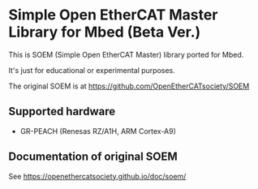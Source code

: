 # Simple Open EtherCAT Master Library for Mbed (Beta Ver.)

This is SOEM (Simple Open EtherCAT Master) library ported for Mbed.

It's just for educational or experimental purposes.

The original SOEM is at https://github.com/OpenEtherCATsociety/SOEM

## Supported hardware

* GR-PEACH (Renesas RZ/A1H, ARM Cortex-A9)

## Documentation of original SOEM
See https://openethercatsociety.github.io/doc/soem/
